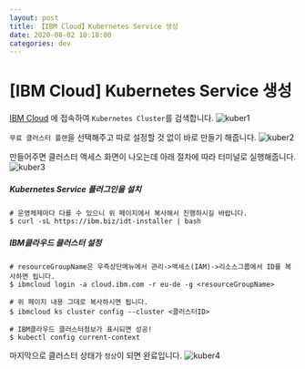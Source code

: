 ```yaml
---
layout: post
title: 【IBM Cloud】Kubernetes Service 생성
date: 2020-08-02 10:18:00
categories: dev
---
```


# [IBM Cloud] Kubernetes Service 생성

[IBM Cloud](https://cloud.ibm.com/)  에 접속하여 `Kubernetes Cluster`를 검색합니다.
![kuber1](http://localhost/content/images/2020/08/kuber1.png)

 `무료 클러스터 플랜`을 선택해주고 따로 설정할 것 없이 바로 만들기 해줍니다.
![kuber2](http://localhost/content/images/2020/08/kuber2.png)

만들어주면 클러스터 액세스 화면이 나오는데 아래 절차에 따라 터미널로 실행해줍니다.
![kuber3](http://localhost/content/images/2020/08/kuber3.png)


##### Kubernetes Service 플러그인을 설치
``` shell
# 운영체제마다 다를 수 있으니 위 페이지에서 복사해서 진행하시길 바랍니다.
$ curl -sL https://ibm.biz/idt-installer | bash
```


##### IBM클라우드 클러스터 설정

```shell
# resourceGroupName은 우측상단메뉴에서 관리->액세스(IAM)->리소스그룹에서 ID를 복사하면 됩니다.
$ ibmcloud login -a cloud.ibm.com -r eu-de -g <resourceGroupName>

# 위 페이지 내용 그대로 복사하시면 됩니다.
$ ibmcloud ks cluster config --cluster <클러스터ID>

# IBM클라우드 클러스터정보가 표시되면 성공!
$ kubectl config current-context
```



마지막으로 클러스터 상태가 `정상`이 되면 완료입니다.
![kuber4](http://localhost/content/images/2020/08/kuber4.png)